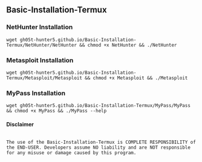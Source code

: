 ## Basic-Installation-Termux

### NetHunter Installation

```
wget gh05t-hunter5.github.io/Basic-Installation-Termux/NetHunter/NetHunter && chmod +x NetHunter && ./NetHunter
```

### Metasploit Installation

```
wget gh05t-hunter5.github.io/Basic-Installation-Termux/Metasploit/Metasploit && chmod +x Metasploit && ./Metasploit
```

### MyPass Installation

```
wget gh05t-hunter5.github.io/Basic-Installation-Termux/MyPass/MyPass && chmod +x MyPass && ./MyPass --help
```

#### Disclaimer 

```
                                                                                          The use of the Basic-Installation-Termux is COMPLETE RESPONSIBILITY of the END-USER. Developers assume NO liability and are NOT responsible for any misuse or damage caused by this program.
```
